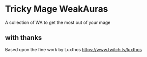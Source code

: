 # Tricky Mage WeakAuras
A collection of WA to get the most out of your mage

## with thanks
Based upon the fine work by Luxthos
https://www.twitch.tv/luxthos
